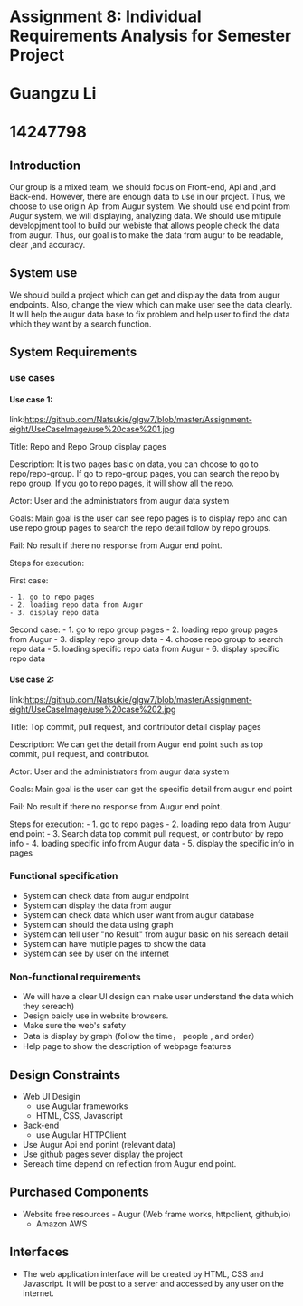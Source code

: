 # Assignment 8: Individual Requirements Analysis for Semester Project<br><br>Guangzu Li <br><br> 14247798

## Introduction

Our group is a mixed team, we should focus on Front-end, Api and ,and Back-end. However, there are enough data to use in our project. Thus, we choose to use origin Api from Augur system. We should use end point from Augur system, we will displaying, analyzing data. We should use mitipule developjment tool to build our webiste that allows people check the data from augur. Thus, our goal is to make the data from augur to be readable, clear ,and accuracy.

## System use

We should build a project which can get and display the data from augur endpoints. Also, change the view which can make user see the data clearly. It will help the augur data base to fix problem and help user to find the data which they want by a search function.

## System Requirements 

### use cases
####  Use case 1:

link:https://github.com/Natsukie/glgw7/blob/master/Assignment-eight/UseCaseImage/use%20case%201.jpg

Title: Repo and Repo Group display pages

Description: It is two pages basic on data, you can choose to go to repo/repo-group. If go to repo-group pages, you can search the repo by repo group. If you go to repo pages, it will show all the repo.

Actor: User and the administrators from augur data system

Goals: Main goal is the user can see repo pages is to display repo and can use repo group pages to search the repo detail follow by repo groups.

Fail: No result if there no response from Augur end point.

Steps for execution:

 First case:
 
	- 1. go to repo pages
	- 2. loading repo data from Augur
	- 3. display repo data
Second case:
	- 1. go to repo group pages
	- 2. loading repo group pages from Augur
	- 3. display repo group data
	- 4. choose repo group to search repo data
	- 5. loading specific repo data from Augur
	- 6. display specific repo data


####  Use case 2:

link:https://github.com/Natsukie/glgw7/blob/master/Assignment-eight/UseCaseImage/use%20case%202.jpg

Title: Top commit, pull request, and contributor detail display pages

Description: We can get the detail from Augur end point such as top commit, pull request, and contributor.

Actor: User and the administrators from augur data system

Goals: Main goal is the user can get the specific detail from augur end point

Fail: No result if there no response from Augur end point.

Steps for execution:
	- 1. go to repo pages
	- 2. loading repo data from Augur end point
	- 3. Search data top commit pull request, or contributor by repo info
	- 4. loading specific info from Augur data
	- 5. display the specific info in pages

### Functional specification
  - System can check data from augur endpoint
  - System can display the data from augur
  - System can check data which user want from augur database
  - System can should the data using graph
  - System can tell user "no Result" from augur basic on his sereach detail
  - System can have mutiple pages to show the data
  - System can see by user on the internet
  
### Non-functional requirements
  - We will have a clear UI design can make user understand the data which they sereach)
  - Design baicly use in website browsers.
  - Make sure the web's safety
  - Data is display by graph (follow the time， people , and order）
  - Help page to show the description of webpage features

## Design Constraints 
  
  - Web UI Desigin
    - use Augular frameworks
    - HTML, CSS, Javascript
  - Back-end
    - use Augular HTTPClient
  - Use Augur Api end ponint (relevant data)
  - Use github pages sever display the project
  - Sereach time depend on reflection from Augur end point.
  
## Purchased Components
  
  - Website free resources
		- Augur (Web frame works, httpclient, github,io)
	- Amazon AWS

## Interfaces

  -	The web application interface will be created by HTML, CSS and Javascript. It will be post to a server and accessed by any user on the internet.
